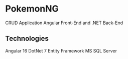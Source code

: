 # PokemonNG
CRUD Application
Angular Front-End and .NET Back-End

## Technologies
Angular 16
DotNet 7
Entity Framework
MS SQL Server
